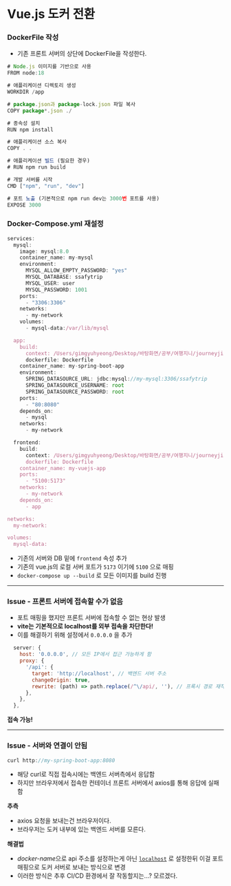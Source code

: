# Vue.js 도커 전환

### DockerFile 작성

- 기존 프론트 서버의 상단에 DockerFile을 작성한다.

```jsx
# Node.js 이미지를 기반으로 사용
FROM node:18

# 애플리케이션 디렉토리 생성
WORKDIR /app

# package.json과 package-lock.json 파일 복사
COPY package*.json ./

# 종속성 설치
RUN npm install

# 애플리케이션 소스 복사
COPY . .

# 애플리케이션 빌드 (필요한 경우)
# RUN npm run build

# 개발 서버를 시작
CMD ["npm", "run", "dev"]

# 포트 노출 (기본적으로 npm run dev는 3000번 포트를 사용)
EXPOSE 3000
```

### Docker-Compose.yml 재설정

```jsx
services:
  mysql:
    image: mysql:8.0
    container_name: my-mysql
    environment:
      MYSQL_ALLOW_EMPTY_PASSWORD: "yes"
      MYSQL_DATABASE: ssafytrip
      MYSQL_USER: user
      MYSQL_PASSWORD: 1001
    ports:
      - "3306:3306"
    networks:
      - my-network
    volumes:
      - mysql-data:/var/lib/mysql

  app:
    build:
      context: /Users/gimgyuhyeong/Desktop/바탕화면/공부/여행지니/journeyjinni-backend
      dockerfile: Dockerfile
    container_name: my-spring-boot-app
    environment:
      SPRING_DATASOURCE_URL: jdbc:mysql://my-mysql:3306/ssafytrip
      SPRING_DATASOURCE_USERNAME: root
      SPRING_DATASOURCE_PASSWORD: root
    ports:
      - "80:8080"
    depends_on:
      - mysql
    networks:
      - my-network

  frontend:
    build:
      context: /Users/gimgyuhyeong/Desktop/바탕화면/공부/여행지니/journeyjinni-frontend
      dockerfile: Dockerfile
    container_name: my-vuejs-app
    ports:
      - "5100:5173"
    networks:
      - my-network
    depends_on:
      - app

networks:
  my-network:

volumes:
  mysql-data:

```

- 기존의 서버와 DB 밑에 `frontend` 속성 추가
- 기존의 vue.js의 로컬 서버 포트가 `5173` 이기에 `5100` 으로 매핑
- `docker-compose up --build` 로 모든 이미지를 build 진행

---

### Issue - 프론트 서버에 접속할 수가 없음

- 포트 매핑을 했지만 프론트 서버에 접속할 수 없는 현상 발생
- **vite는 기본적으로 localhost를 외부 접속을 차단한다!**
- 이를 해결하기 위해 설정에서 `0.0.0.0` 을 추가

```jsx
  server: {
    host: '0.0.0.0', // 모든 IP에서 접근 가능하게 함
    proxy: {
      '/api': {
        target: 'http://localhost', // 백엔드 서버 주소
        changeOrigin: true,
        rewrite: (path) => path.replace(/^\/api/, ''), // 프록시 경로 재작성
      },
    },
  },
```

**접속 가능!**

---

### Issue - 서버와 연결이 안됨

```jsx
curl http://my-spring-boot-app:8080
```

- 해당 curl로 직접 접속시에는 백엔드 서버측에서 응답함
- 하지만 브라우저에서 접속한 컨테이너 프론트 서버에서 axios를 통해 응답에 실패함

**추측**

- axios 요청을 보내는건 브라우저이다.
- 브라우저는 도커 내부에 있는 백엔드 서버를 모른다.

**해결법**

- *docker-name*으로 api 주소를 설정하는게 아닌 [`localhost`](http://localhost) 로 설정한뒤 이걸 포트 매핑으로 도커 서버로 보내는 방식으로 변경
- 이러한 방식은 추후 CI/CD 환경에서 잘 작동할지는…? 모르겠다.